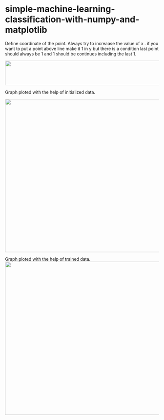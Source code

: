 # simple-machine-learning-classification-with-numpy-and-matplotlib

Define coordinate of the point. Always try to increaase the value of x .
if you want to put a point above line make it 1 in y but there is a condition last point should always be 1 and 1 should be continues including the last 1.

<img src="https://firebasestorage.googleapis.com/v0/b/github-7b9cb.appspot.com/o/Screenshot%202019-10-16%20at%201.12.50%20PM.png?alt=media&token=9e4b53aa-51d4-4cd6-b97c-7ecc5743950a" width="2000" height="80">



Graph ploted with the help of initialized data.

<img src="https://firebasestorage.googleapis.com/v0/b/github-7b9cb.appspot.com/o/Screenshot%202019-10-16%20at%201.12.34%20PM.png?alt=media&token=d651fa37-35a8-4b68-a1dc-48a58410de3d" width="800" height="500">



Graph ploted with the help of trained data.
<img src="https://firebasestorage.googleapis.com/v0/b/github-7b9cb.appspot.com/o/Screenshot%202019-10-16%20at%201.12.41%20PM.png?alt=media&token=530ffc01-edd7-46e0-934f-538748930439" width="800" height="500">
